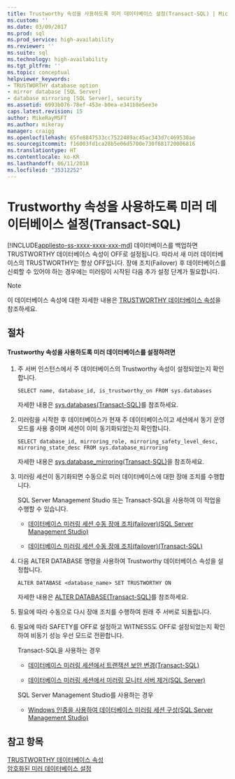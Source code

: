 ```yaml
---
title: Trustworthy 속성을 사용하도록 미러 데이터베이스 설정(Transact-SQL) | Microsoft Docs
ms.custom: ''
ms.date: 03/09/2017
ms.prod: sql
ms.prod_service: high-availability
ms.reviewer: ''
ms.suite: sql
ms.technology: high-availability
ms.tgt_pltfrm: ''
ms.topic: conceptual
helpviewer_keywords:
- TRUSTWORTHY database option
- mirror database [SQL Server]
- database mirroring [SQL Server], security
ms.assetid: 6993b076-78ef-453e-b0ea-e341b8e5ee3e
caps.latest.revision: 15
author: MikeRayMSFT
ms.author: mikeray
manager: craigg
ms.openlocfilehash: 65fe8847533cc7522489ac45ac343d7c469530ae
ms.sourcegitcommit: f16003fd1ca28b5e06d5700e730f681720006816
ms.translationtype: HT
ms.contentlocale: ko-KR
ms.lasthandoff: 06/11/2018
ms.locfileid: "35312252"
---
```

# <a name="set-up-a-mirror-database-to-use-the-trustworthy-property-transact-sql"></a>Trustworthy 속성을 사용하도록 미러 데이터베이스 설정(Transact-SQL)
[!INCLUDE[appliesto-ss-xxxx-xxxx-xxx-md](../../includes/appliesto-ss-xxxx-xxxx-xxx-md.md)]
  데이터베이스를 백업하면 TRUSTWORTHY 데이터베이스 속성이 OFF로 설정됩니다. 따라서 새 미러 데이터베이스의 TRUSTWORTHY는 항상 OFF입니다. 장애 조치(Failover) 후 데이터베이스를 신뢰할 수 있어야 하는 경우에는 미러링이 시작된 다음 추가 설정 단계가 필요합니다.  
  
> [!NOTE]  
>  이 데이터베이스 속성에 대한 자세한 내용은 [TRUSTWORTHY 데이터베이스 속성](../../relational-databases/security/trustworthy-database-property.md)을 참조하세요.  
  
## <a name="procedure"></a>절차  
  
#### <a name="to-setup-a-mirror-database-to-use-the-trustworthy-property"></a>Trustworthy 속성을 사용하도록 미러 데이터베이스를 설정하려면  
  
1.  주 서버 인스턴스에서 주 데이터베이스의 Trustworthy 속성이 설정되었는지 확인합니다.  
  
    ```  
    SELECT name, database_id, is_trustworthy_on FROM sys.databases   
    ```  
  
     자세한 내용은 [sys.databases&#40;Transact-SQL&#41;](../../relational-databases/system-catalog-views/sys-databases-transact-sql.md)를 참조하세요.  
  
2.  미러링을 시작한 후 데이터베이스가 현재 주 데이터베이스이고 세션에서 동기 운영 모드를 사용 중이며 세션이 이미 동기화되었는지 확인합니다.  
  
    ```  
    SELECT database_id, mirroring_role, mirroring_safety_level_desc, mirroring_state_desc FROM sys.database_mirroring  
    ```  
  
     자세한 내용은 [sys.database_mirroring&#40;Transact-SQL&#41;](../../relational-databases/system-catalog-views/sys-database-mirroring-transact-sql.md)을 참조하세요.  
  
3.  미러링 세션이 동기화되면 수동으로 미러 데이터베이스에 대한 장애 조치를 수행합니다.  
  
     SQL Server Management Studio 또는 Transact-SQL을 사용하여 이 작업을 수행할 수 있습니다.  
  
    -   [데이터베이스 미러링 세션 수동 장애 조치(failover)&#40;SQL Server Management Studio&#41;](../../database-engine/database-mirroring/manually-fail-over-a-database-mirroring-session-sql-server-management-studio.md)  
  
    -   [데이터베이스 미러링 세션 수동 장애 조치(failover)&#40;Transact-SQL&#41;](../../database-engine/database-mirroring/manually-fail-over-a-database-mirroring-session-transact-sql.md)  
  
4.  다음 ALTER DATABASE 명령을 사용하여 Trustworthy 데이터베이스 속성을 설정합니다.  
  
    ```  
    ALTER DATABASE <database_name> SET TRUSTWORTHY ON  
    ```  
  
     자세한 내용은 [ALTER DATABASE&#40;Transact-SQL&#41;](../../t-sql/statements/alter-database-transact-sql.md)를 참조하세요.  
  
5.  필요에 따라 수동으로 다시 장애 조치를 수행하여 원래 주 서버로 되돌립니다.  
  
6.  필요에 따라 SAFETY를 OFF로 설정하고 WITNESS도 OFF로 설정되었는지 확인하여 비동기 성능 우선 모드로 전환합니다.  
  
     Transact-SQL을 사용하는 경우  
  
    -   [데이터베이스 미러링 세션에서 트랜잭션 보안 변경&#40;Transact-SQL&#41;](../../database-engine/database-mirroring/change-transaction-safety-in-a-database-mirroring-session-transact-sql.md)  
  
    -   [데이터베이스 미러링 세션에서 미러링 모니터 서버 제거&#40;SQL Server&#41;](../../database-engine/database-mirroring/remove-the-witness-from-a-database-mirroring-session-sql-server.md)  
  
     SQL Server Management Studio를 사용하는 경우  
  
    -   [Windows 인증을 사용하여 데이터베이스 미러링 세션 구성&#40;SQL Server Management Studio&#41;](../../database-engine/database-mirroring/establish-database-mirroring-session-windows-authentication.md)  
  
## <a name="see-also"></a>참고 항목  
 [TRUSTWORTHY 데이터베이스 속성](../../relational-databases/security/trustworthy-database-property.md)   
 [암호화된 미러 데이터베이스 설정](../../database-engine/database-mirroring/set-up-an-encrypted-mirror-database.md)  
  
  
